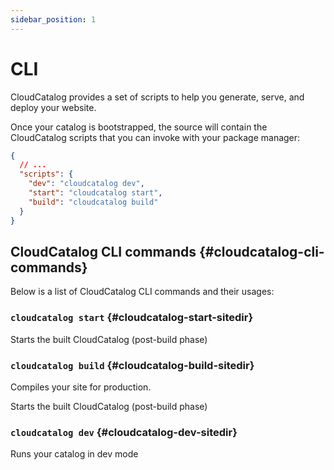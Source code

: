 ```yaml
---
sidebar_position: 1
---
```


# CLI


CloudCatalog provides a set of scripts to help you generate, serve, and deploy your website.

Once your catalog is bootstrapped, the source will contain the CloudCatalog scripts that you can invoke with your package manager:

```json title="package.json"
{
  // ...
  "scripts": {
    "dev": "cloudcatalog dev",
    "start": "cloudcatalog start",
    "build": "cloudcatalog build"
  }
}
```

## CloudCatalog CLI commands {#cloudcatalog-cli-commands}

Below is a list of CloudCatalog CLI commands and their usages:

### `cloudcatalog start` {#cloudcatalog-start-sitedir}

Starts the built CloudCatalog (post-build phase)

### `cloudcatalog build` {#cloudcatalog-build-sitedir}

Compiles your site for production.

Starts the built CloudCatalog (post-build phase)
### `cloudcatalog dev` {#cloudcatalog-dev-sitedir}

Runs your catalog in dev mode
